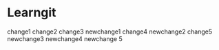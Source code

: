 # Learngit
change1
change2
change3
newchange1
change4
newchange2
change5
newchange3
newchange4
newchange 5
